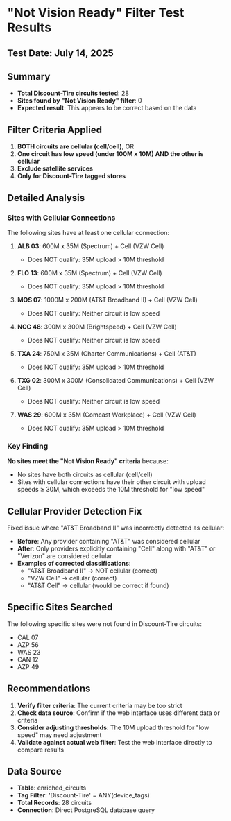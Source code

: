 # "Not Vision Ready" Filter Test Results

## Test Date: July 14, 2025

## Summary
- **Total Discount-Tire circuits tested**: 28
- **Sites found by "Not Vision Ready" filter**: 0
- **Expected result**: This appears to be correct based on the data

## Filter Criteria Applied
1. **BOTH circuits are cellular (cell/cell)**, OR
2. **One circuit has low speed (under 100M x 10M) AND the other is cellular**
3. **Exclude satellite services**
4. **Only for Discount-Tire tagged stores**

## Detailed Analysis

### Sites with Cellular Connections
The following sites have at least one cellular connection:

1. **ALB 03**: 600M x 35M (Spectrum) + Cell (VZW Cell)
   - Does NOT qualify: 35M upload > 10M threshold

2. **FLO 13**: 600M x 35M (Spectrum) + Cell (VZW Cell)
   - Does NOT qualify: 35M upload > 10M threshold

3. **MOS 07**: 1000M x 200M (AT&T Broadband II) + Cell (VZW Cell)
   - Does NOT qualify: Neither circuit is low speed

4. **NCC 48**: 300M x 300M (Brightspeed) + Cell (VZW Cell)
   - Does NOT qualify: Neither circuit is low speed

5. **TXA 24**: 750M x 35M (Charter Communications) + Cell (AT&T)
   - Does NOT qualify: 35M upload > 10M threshold

6. **TXG 02**: 300M x 300M (Consolidated Communications) + Cell (VZW Cell)
   - Does NOT qualify: Neither circuit is low speed

7. **WAS 29**: 600M x 35M (Comcast Workplace) + Cell (VZW Cell)
   - Does NOT qualify: 35M upload > 10M threshold

### Key Finding
**No sites meet the "Not Vision Ready" criteria** because:
- No sites have both circuits as cellular (cell/cell)
- Sites with cellular connections have their other circuit with upload speeds ≥ 30M, which exceeds the 10M threshold for "low speed"

## Cellular Provider Detection Fix
Fixed issue where "AT&T Broadband II" was incorrectly detected as cellular:
- **Before**: Any provider containing "AT&T" was considered cellular
- **After**: Only providers explicitly containing "Cell" along with "AT&T" or "Verizon" are considered cellular
- **Examples of corrected classifications**:
  - "AT&T Broadband II" → NOT cellular (correct)
  - "VZW Cell" → cellular (correct)
  - "AT&T Cell" → cellular (would be correct if found)

## Specific Sites Searched
The following specific sites were not found in Discount-Tire circuits:
- CAL 07
- AZP 56  
- WAS 23
- CAN 12
- AZP 49

## Recommendations
1. **Verify filter criteria**: The current criteria may be too strict
2. **Check data source**: Confirm if the web interface uses different data or criteria
3. **Consider adjusting thresholds**: The 10M upload threshold for "low speed" may need adjustment
4. **Validate against actual web filter**: Test the web interface directly to compare results

## Data Source
- **Table**: enriched_circuits
- **Tag Filter**: 'Discount-Tire' = ANY(device_tags)
- **Total Records**: 28 circuits
- **Connection**: Direct PostgreSQL database query